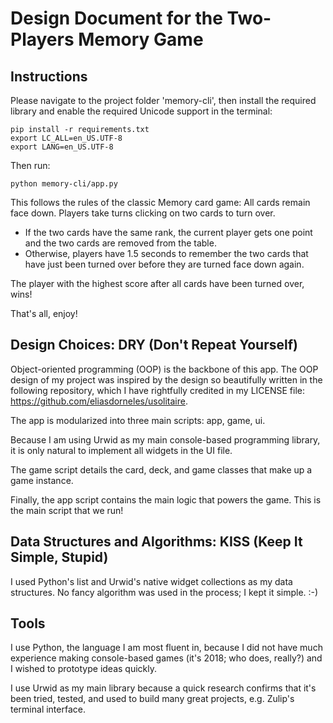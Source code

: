 # Design Document for the Two-Players Memory Game

## Instructions
Please navigate to the project folder 'memory-cli', then install the required library and enable the required Unicode support in the terminal:
```
pip install -r requirements.txt
export LC_ALL=en_US.UTF-8
export LANG=en_US.UTF-8
```
Then run:
```
python memory-cli/app.py
```

This follows the rules of the classic Memory card game:
All cards remain face down. Players take turns clicking on two cards to turn over. 
- If the two cards have the same rank, the current player gets one point and the two cards are removed from the table. 
- Otherwise, players have 1.5 seconds to remember the two cards that have just been turned over before they are turned face down again.</br>

The player with the highest score after all cards have been turned over, wins!

That's all, enjoy!

## Design Choices: **DRY** (Don't Repeat Yourself)
Object-oriented programming (OOP) is the backbone of this app. The OOP design of my project was inspired by the design so beautifully written in the following repository, which I have rightfully credited in my LICENSE file: https://github.com/eliasdorneles/usolitaire. </br>

The app is modularized into three main scripts: app, game, ui. 


Because I am using Urwid as my main console-based programming library, it is only natural to implement all widgets in the UI file.


The game script details the card, deck, and game classes that make up a game instance.


Finally, the app script contains the main logic that powers the game. This is the main script that we run!

## Data Structures and Algorithms: **KISS** (Keep It Simple, Stupid)
I used Python's list and Urwid's native widget collections as my data structures. No fancy algorithm was used in the process; I kept it simple. :-)

## Tools
I use Python, the language I am most fluent in, because I did not have much experience making console-based games (it's 2018; who does, really?) and I wished to prototype ideas quickly.


I use Urwid as my main library because a quick research confirms that it's been tried, tested, and used to build many great projects, e.g. Zulip's terminal interface.
